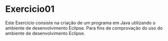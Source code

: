 # Exercicio01
Este Exercício consiste na criação de um programa em Java utilizando o ambiente de desenvolvimento Eclipse.
Para fins de comprovação do uso do ambiente de desenvolvimento Eclipse.
